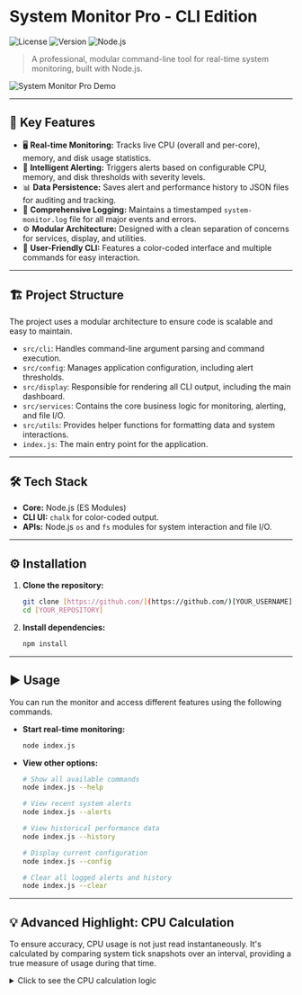 # System Monitor Pro - CLI Edition

![License](https://img.shields.io/badge/license-MIT-blue.svg)
![Version](https://img.shields.io/badge/version-1.0.0-green.svg)
![Node.js](https://img.shields.io/badge/Node.js-18.x-green.svg)

> A professional, modular command-line tool for real-time system monitoring, built with Node.js.

![System Monitor Pro Demo](https://github.com/user-attachments/assets/46be0c4d-8c07-4e8a-a884-0b3caff2611b)

---

## 🚀 Key Features

* 🖥️ **Real-time Monitoring:** Tracks live CPU (overall and per-core), memory, and disk usage statistics.
* 🚨 **Intelligent Alerting:** Triggers alerts based on configurable CPU, memory, and disk thresholds with severity levels.
* 📊 **Data Persistence:** Saves alert and performance history to JSON files for auditing and tracking.
* 📝 **Comprehensive Logging:** Maintains a timestamped `system-monitor.log` file for all major events and errors.
* ⚙️ **Modular Architecture:** Designed with a clean separation of concerns for services, display, and utilities.
* 🎨 **User-Friendly CLI:** Features a color-coded interface and multiple commands for easy interaction.

---

## 🏗️ Project Structure

The project uses a modular architecture to ensure code is scalable and easy to maintain.

* `src/cli`: Handles command-line argument parsing and command execution.
* `src/config`: Manages application configuration, including alert thresholds.
* `src/display`: Responsible for rendering all CLI output, including the main dashboard.
* `src/services`: Contains the core business logic for monitoring, alerting, and file I/O.
* `src/utils`: Provides helper functions for formatting data and system interactions.
* `index.js`: The main entry point for the application.

---

## 🛠️ Tech Stack

* **Core:** Node.js (ES Modules)
* **CLI UI:** `chalk` for color-coded output.
* **APIs:** Node.js `os` and `fs` modules for system interaction and file I/O.

---

## ⚙️ Installation

1.  **Clone the repository:**
    ```bash
    git clone [https://github.com/](https://github.com/)[YOUR_USERNAME]/[YOUR_REPOSITORY].git
    cd [YOUR_REPOSITORY]
    ```

2.  **Install dependencies:**
    ```bash
    npm install
    ```

---

## ▶️ Usage

You can run the monitor and access different features using the following commands.

* **Start real-time monitoring:**
    ```bash
    node index.js
    ```

* **View other options:**
    ```bash
    # Show all available commands
    node index.js --help

    # View recent system alerts
    node index.js --alerts

    # View historical performance data
    node index.js --history

    # Display current configuration
    node index.js --config

    # Clear all logged alerts and history
    node index.js --clear
    ```

---

## 💡 Advanced Highlight: CPU Calculation

To ensure accuracy, CPU usage is not just read instantaneously. It's calculated by comparing system tick snapshots over an interval, providing a true measure of usage during that time.

<details>
<summary>Click to see the CPU calculation logic</summary>

```javascript
// Calculates actual CPU usage between two snapshots
function calculateCPU(oldCpu, newCpu) {
    const oldTotal = Object.values(oldCpu.times).reduce((a, b) => a + b, 0);
    const newTotal = Object.values(newCpu.times).reduce((a, b) => a + b, 0);

    const totalDiff = newTotal - oldTotal;
    const idleDiff = newCpu.times.idle - oldCpu.times.idle;
    const activeTime = totalDiff - idleDiff;

    return ((100 * activeTime) / totalDiff);
}